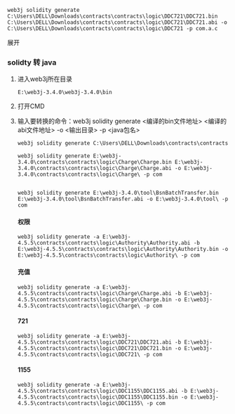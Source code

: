 ```
web3j solidity generate C:\Users\DELL\Downloads\contracts\contracts\logic\DDC721\DDC721.bin C:\Users\DELL\Downloads\contracts\contracts\logic\DDC721\DDC721.abi -o C:\Users\DELL\Downloads\contracts\contracts\logic\DDC721 -p com.a.c
```

展开

### solidty 转 java

1. 进入web3j所在目录

   ```
   E:\web3j-3.4.0\web3j-3.4.0\bin
   ```

2. 打开CMD

3. 输入要转换的命令：web3j solidity generate <编译的bin文件地址> <编译的abi文件地址> -o <输出目录> -p <java包名>

   ```txt
   web3j solidity generate C:\Users\DELL\Downloads\contracts\contracts\logic\DDC721\DDC721.bin C:\Users\DELL\Downloads\contracts\contracts\logic\DDC721\DDC721.abi -o C:\Users\DELL\Downloads\contracts\contracts\logic\DDC721 -p com.a.c
   ```

   ```
   web3j solidity generate E:\web3j-3.4.0\contracts\contracts\logic\Charge\Charge.bin E:\web3j-3.4.0\contracts\contracts\logic\Charge\Charge.abi -o E:\web3j-3.4.0\contracts\contracts\logic\Charge\ -p com
   
   
   ```

   ```
   web3j solidity generate E:\web3j-3.4.0\tool\BsnBatchTransfer.bin E:\web3j-3.4.0\tool\BsnBatchTransfer.abi -o E:\web3j-3.4.0\tool\ -p com
   ```
   
   
   
   #### 权限
   
   ```
   web3j solidity generate -a E:\web3j-4.5.5\contracts\contracts\logic\Authority\Authority.abi -b E:\web3j-4.5.5\contracts\contracts\logic\Authority\Authority.bin -o E:\web3j-4.5.5\contracts\contracts\logic\Authority\ -p com
   ```
   
   #### 充值
   
   ```
   web3j solidity generate -a E:\web3j-4.5.5\contracts\contracts\logic\Charge\Charge.abi -b E:\web3j-4.5.5\contracts\contracts\logic\Charge\Charge.bin -o E:\web3j-4.5.5\contracts\contracts\logic\Charge\ -p com
   ```
   
   #### 721
   
   ```
   web3j solidity generate -a E:\web3j-4.5.5\contracts\contracts\logic\DDC721\DDC721.abi -b E:\web3j-4.5.5\contracts\contracts\logic\DDC721\DDC721.bin -o E:\web3j-4.5.5\contracts\contracts\logic\DDC721\ -p com
   ```
   
   #### 1155
   
   ```
   web3j solidity generate -a E:\web3j-4.5.5\contracts\contracts\logic\DDC1155\DDC1155.abi -b E:\web3j-4.5.5\contracts\contracts\logic\DDC1155\DDC1155.bin -o E:\web3j-4.5.5\contracts\contracts\logic\DDC1155\ -p com
   ```
   
   

